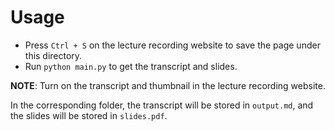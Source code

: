 # Usage

- Press `Ctrl + S` on the lecture recording website to save the page under this directory.
- Run `python main.py` to get the transcript and slides.

**NOTE**: Turn on the transcript and thumbnail in the lecture recording website.

In the corresponding folder, the transcript will be stored in `output.md`, and the slides will be stored in `slides.pdf`.
